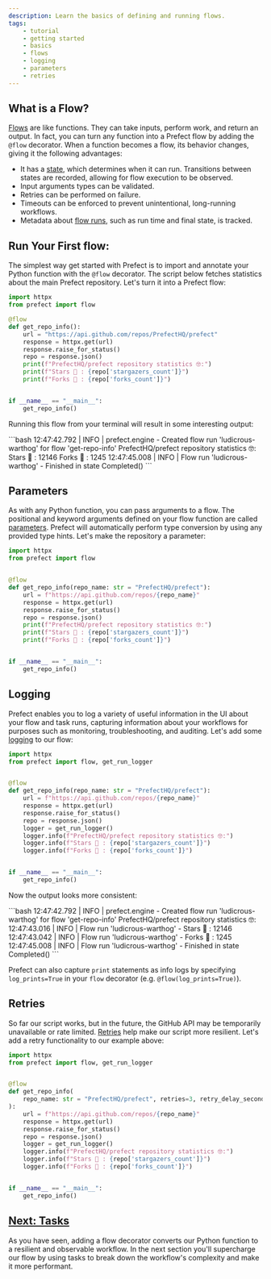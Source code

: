 ```yaml
---
description: Learn the basics of defining and running flows.
tags:
    - tutorial
    - getting started
    - basics
    - flows
    - logging
    - parameters
    - retries
---
```

## What is a Flow?

[Flows](/concepts/flows/) are like functions. They can take inputs, perform work, and return an output. In fact, you can turn any function into a Prefect flow by adding the `@flow` decorator. When a function becomes a flow, its behavior changes, giving it the following advantages:

- It has a [state](/concepts/states/), which determines when it can run. Transitions between states are recorded, allowing for flow execution to be observed.
- Input arguments types can be validated.
- Retries can be performed on failure.
- Timeouts can be enforced to prevent unintentional, long-running workflows.
- Metadata about [flow runs](#flow-runs), such as run time and final state, is tracked.

## Run Your First flow:

The simplest way get started with Prefect is to import and annotate your Python function with the `@flow` decorator. The script below fetches statistics about the main Prefect repository. Let's turn it into a Prefect flow:

```python hl_lines="2 5"
import httpx
from prefect import flow

@flow
def get_repo_info():
    url = "https://api.github.com/repos/PrefectHQ/prefect"
    response = httpx.get(url)
    response.raise_for_status()
    repo = response.json()
    print(f"PrefectHQ/prefect repository statistics 🤓:")
    print(f"Stars 🌠 : {repo['stargazers_count']}")
    print(f"Forks 🍴 : {repo['forks_count']}")


if __name__ == "__main__":
    get_repo_info()
```

Running this flow from your terminal will result in some interesting output:

<div class="terminal">
```bash
12:47:42.792 | INFO    | prefect.engine - Created flow run 'ludicrous-warthog' for flow 'get-repo-info'
PrefectHQ/prefect repository statistics 🤓:
Stars 🌠 : 12146
Forks 🍴 : 1245
12:47:45.008 | INFO    | Flow run 'ludicrous-warthog' - Finished in state Completed()
```
</div>

## Parameters

As with any Python function, you can pass arguments to a flow. The positional and keyword arguments defined on your flow function are called [parameters](https://docs.prefect.io/2.10.15/concepts/flows/#parameters). Prefect will automatically perform type conversion by using any provided type hints. Let's make the repository a parameter:

```python hl_lines="6"
import httpx
from prefect import flow


@flow
def get_repo_info(repo_name: str = "PrefectHQ/prefect"):
    url = f"https://api.github.com/repos/{repo_name}"
    response = httpx.get(url)
    response.raise_for_status()
    repo = response.json()
    print(f"PrefectHQ/prefect repository statistics 🤓:")
    print(f"Stars 🌠 : {repo['stargazers_count']}")
    print(f"Forks 🍴 : {repo['forks_count']}")


if __name__ == "__main__":
    get_repo_info()
```

## Logging

Prefect enables you to log a variety of useful information in the UI about your flow and task runs, capturing information about your workflows for purposes such as monitoring, troubleshooting, and auditing. Let's add some [logging](/concepts/logging) to our flow:

```python hl_lines="2 11-14"
import httpx
from prefect import flow, get_run_logger


@flow
def get_repo_info(repo_name: str = "PrefectHQ/prefect"):
    url = f"https://api.github.com/repos/{repo_name}"
    response = httpx.get(url)
    response.raise_for_status()
    repo = response.json()
    logger = get_run_logger()
    logger.info(f"PrefectHQ/prefect repository statistics 🤓:")
    logger.info(f"Stars 🌠 : {repo['stargazers_count']}")
    logger.info(f"Forks 🍴 : {repo['forks_count']}")


if __name__ == "__main__":
    get_repo_info()
```

Now the output looks more consistent:

<div class="terminal">
```bash
12:47:42.792 | INFO    | prefect.engine - Created flow run 'ludicrous-warthog' for flow 'get-repo-info'
PrefectHQ/prefect repository statistics 🤓:
12:47:43.016 | INFO    | Flow run 'ludicrous-warthog' - Stars 🌠 : 12146
12:47:43.042 | INFO    | Flow run 'ludicrous-warthog' - Forks 🍴 : 1245
12:47:45.008 | INFO    | Flow run 'ludicrous-warthog' - Finished in state Completed()
```
</div>

Prefect can also capture `print` statements as info logs by specifying `log_prints=True` in your `flow` decorator (e.g. `@flow(log_prints=True)`).

## Retries

So far our script works, but in the future, the GitHub API may be temporarily unavailable or rate limited. [Retries](https://docs.prefect.io/2.10.15/concepts/flows/#flow-settings) help make our script more resilient. Let's add a retry functionality to our example above:
```python hl_lines="7"
import httpx
from prefect import flow, get_run_logger


@flow
def get_repo_info(
    repo_name: str = "PrefectHQ/prefect", retries=3, retry_delay_seconds=5
):
    url = f"https://api.github.com/repos/{repo_name}"
    response = httpx.get(url)
    response.raise_for_status()
    repo = response.json()
    logger = get_run_logger()
    logger.info(f"PrefectHQ/prefect repository statistics 🤓:")
    logger.info(f"Stars 🌠 : {repo['stargazers_count']}")
    logger.info(f"Forks 🍴 : {repo['forks_count']}")


if __name__ == "__main__":
    get_repo_info()
```

## [Next: Tasks](/tutorial/tasks/)

As you have seen, adding a flow decorator converts our Python function to a resilient and observable workflow. In the next section you'll supercharge our flow by using tasks to break down the workflow's complexity and make it more performant.
